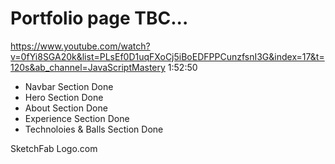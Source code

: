 # Portfolio page TBC...

https://www.youtube.com/watch?v=0fYi8SGA20k&list=PLsEf0D1uqFXoCj5iBoEDFPPCunzfsnI3G&index=17&t=120s&ab_channel=JavaScriptMastery
1:52:50

- Navbar Section Done
- Hero Section Done
- About Section Done
- Experience Section Done
- Technoloies & Balls Section Done

SketchFab
Logo.com